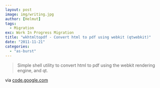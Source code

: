 ```yaml
---
layout: post
image: img/writing.jpg
author: [Helmut]
tags:
  - Migration
exc: Work In Progress Migration
title: "wkhtmltopdf - Convert html to pdf using webkit (qtwebkit)"
date: "2011-11-21"
categories: 
  - "as-burst"
---
```


> Simple shell utility to convert html to pdf using the webkit rendering engine, and qt.

via [code.google.com](http://code.google.com/p/wkhtmltopdf/)
